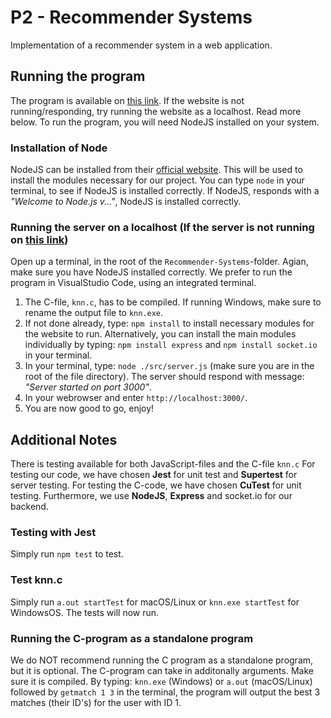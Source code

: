# P2 - Recommender Systems
Implementation of a recommender system in a web application.

## Running the program
The program is available on [this link](http://130.226.98.22:3000/).
If the website is not running/responding, try running the website as a localhost. Read more below.
To run the program, you will need NodeJS installed on your system.

### Installation of Node
NodeJS can be installed from their [official website](https://nodejs.org/en/download/). This will be used to install the modules necessary for our project. You can type `node` in your terminal, to see if NodeJS is installed correctly. If NodeJS, responds with a *"Welcome to Node.js v..."*, NodeJS is installed correctly.

### Running the server on a localhost (If the server is not running on [this link](http://130.226.98.22:3000/))
Open up a terminal, in the root of the `Recommender-Systems`-folder. Agian, make sure you have NodeJS installed correctly.
We prefer to run the program in VisualStudio Code, using an integrated terminal.
1. The C-file, `knn.c`, has to be compiled. 
   If running Windows, make sure to rename the output file to `knn.exe`.  
2. If not done already, type: `npm install` to install necessary modules for the website to run.
   Alternatively, you can install the main modules individually by typing: `npm install express` and `npm install socket.io` in your terminal.  
3. In your terminal, type: `node ./src/server.js` (make sure you are in the root of the file directory).
   The server should respond with message: *"Server started on port 3000"*.  
4. In your webrowser and enter `http://localhost:3000/`.
5. You are now good to go, enjoy!

## Additional Notes
There is testing available for both JavaScript-files and the C-file `knn.c`
For testing our code, we have chosen **Jest** for unit test and **Supertest** for server testing.
For testing the C-code, we have chosen **CuTest** for unit testing.
Furthermore, we use **NodeJS**, **Express** and socket.io for our backend.

### Testing with Jest
Simply run `npm test` to test.

### Test knn.c
Simply run `a.out startTest` for macOS/Linux or `knn.exe startTest` for WindowsOS.
The tests will now run.

### Running the C-program as a standalone program
We do NOT recommend running the C program as a standalone program, but it is optional.
The C-program can take in additonally arguments. Make sure it is compiled.
By typing: `knn.exe` (Windows) or `a.out` (macOS/Linux) followed by `getmatch 1 3` in the terminal, the program will output the best 3 matches (their ID's) for the user with ID 1.
